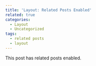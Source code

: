 ```yaml
---
title: 'Layout: Related Posts Enabled'
related: true
categories:
  - Layout
  - Uncategorized
tags:
  - related posts
  - layout
---
```


This post has related posts enabled.
